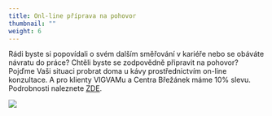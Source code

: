 ```yaml
---
title: Onl-line příprava na pohovor
thumbnail: ""
weight: 6
---
```

Rádi byste si popovídali o svém dalším směřování v kariéře nebo se obáváte návratu do práce? Chtěli byste se zodpovědně připravit na pohovor?\
Pojďme Vaši situaci probrat doma u kávy prostřednictvím on-line konzultace. A pro klienty  VIGVAMu a Centra Břežánek máme 10% slevu.\
Podrobnosti naleznete [ZDE](https://vigvam.webooker.eu/Courses?semesterID=10651).

![](/images/uploads/2021_cb_vig_duskova_konzultace.jpg)